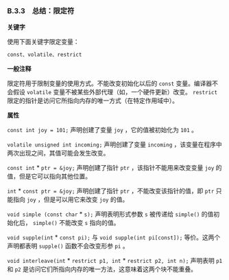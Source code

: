 ### B.3.3　总结：限定符

**关键字**

使用下面关键字限定变量：

```css
const、volatile、restrict
```

**一般注释**

限定符用于限制变量的使用方式。不能改变初始化以后的 `const` 变量。编译器不会假设 `volatile` 变量不被某些外部代理（如，一个硬件更新）改变。 `restrict` 限定的指针是访问它所指向内存的唯一方式（在特定作用域中）。

**属性**

`const int joy = 101;` 声明创建了变量 `joy` ，它的值被初始化为 `101` 。

`volatile unsigned int incoming;` 声明创建了变量 `incoming` ，该变量在程序中两次出现之间，其值可能会发生改变。

`const int`  *  `ptr = &joy;` 声明创建了指针 `ptr` ，该指针不能用来改变变量 `joy` 的值，但是它可以指向其他位置。

`int`  *  `const ptr = &joy;` 声明创建了指针 `ptr` ，不能改变该指针的值，即 `ptr` 只能指向 `joy` ，但是可以用它来改变 `joy` 的值。

`void simple (const char`  *  `s);` 声明表明形式参数 `s` 被传递给 `simple()` 的值初始化后， `simple()` 不能改变 `s` 指向的值。

`void supple(int`  *  `const pi);` 与 `void supple(int pi[const]);` 等价。这两个声明都表明 `supple()` 函数不会改变形参 `pi` 。

`void interleave(int`  *  `restrict p1, int`  *  `restrict p2, int n);` 声明表明 `p1` 和 `p2` 是访问它们所指向内存的唯一方法，这意味着这两个块不能重叠。

